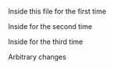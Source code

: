 Inside this file for the first time 

Inside for the second time

Inside for the third time

Arbitrary changes
